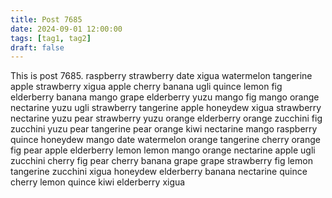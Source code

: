 ```yaml
---
title: Post 7685
date: 2024-09-01 12:00:00
tags: [tag1, tag2]
draft: false
---
```

This is post 7685.
raspberry
strawberry
date
xigua
watermelon
tangerine
apple
strawberry
xigua
apple
cherry
banana
ugli
quince
lemon
fig
elderberry
banana
mango
grape
elderberry
yuzu
mango
fig
mango
orange
nectarine
yuzu
ugli
strawberry
tangerine
apple
honeydew
xigua
strawberry
nectarine
yuzu
pear
strawberry
yuzu
orange
elderberry
orange
zucchini
fig
zucchini
yuzu
pear
tangerine
pear
orange
kiwi
nectarine
mango
raspberry
quince
honeydew
mango
date
watermelon
orange
tangerine
cherry
orange
fig
pear
apple
elderberry
lemon
lemon
mango
orange
nectarine
apple
ugli
zucchini
cherry
fig
pear
cherry
banana
grape
grape
strawberry
fig
lemon
tangerine
zucchini
xigua
honeydew
elderberry
banana
nectarine
quince
cherry
lemon
quince
kiwi
elderberry
xigua
